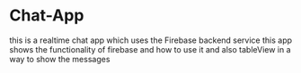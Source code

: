 # Chat-App
this is a realtime chat app which uses the Firebase backend service 
this app shows the functionality of firebase and how to use it and also tableView in a way to show the messages
